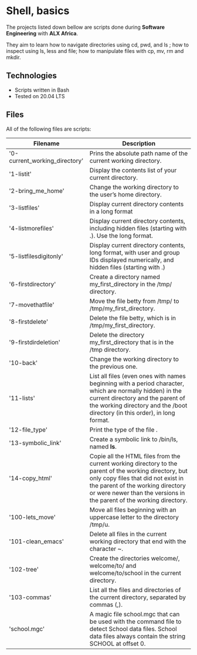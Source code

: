 # Shell, basics


The projects listed down bellow are scripts done during **Software Engineering** with **ALX Africa**. 

They aim to learn how to navigate directories using cd, pwd, and ls ; how to inspect using ls, less and file; how to manipulate files with cp, mv, rm and mkdir.


## Technologies
* Scripts written in Bash
* Tested on 20.04 LTS

## Files
All of the following files are scripts:

| Filename | Description |
| -------- | ----------- |
| '0-current_working_directory' | Prins the absolute path name of the current working directory. |
| '1-listit' | Display the contents list of your current directory. |
| '2-bring_me_home' | Change the working directory to the user’s home directory. |
| '3-listfiles' | Display current directory contents in a long format |
| '4-listmorefiles' | Display current directory contents, including hidden files (starting with .). Use the long format. |
| '5-listfilesdigitonly' | Display current directory contents, long format, with user and group IDs displayed numerically, and hidden files (starting with .) |
| '6-firstdirectory' | Create a directory named my_first_directory in the /tmp/ directory. |
| '7-movethatfile' | Move the file betty from /tmp/ to /tmp/my_first_directory. |
| '8-firstdelete' | Delete the file betty, which is in /tmp/my_first_directory. |
| '9-firstdirdeletion' | Delete the directory my_first_directory that is in the /tmp directory. |
| '10-back' | Change the working directory to the previous one. |
| '11-lists' | List all files (even ones with names beginning with a period character, which are normally hidden) in the current directory and the parent of the working directory and the /boot directory (in this order), in long format. |
| '12-file_type' | Print the type of the file . |
| '13-symbolic_link' | Create a symbolic link to /bin/ls, named __ls__. |
| '14-copy_html' | Copie all the HTML files from the current working directory to the parent of the working directory, but only copy files that did not exist in the parent of the working directory or were newer than the versions in the parent of the working directory. |
| '100-lets_move' | Move all files beginning with an uppercase letter to the directory /tmp/u. |
| '101-clean_emacs' | Delete all files in the current working directory that end with the character ~. |
| '102-tree' | Create the directories welcome/, welcome/to/ and welcome/to/school in the current directory. |
| '103-commas' |  List all the files and directories of the current directory, separated by commas (,). |
| 'school.mgc' | A magic file school.mgc that can be used with the command file to detect School data files. School data files always contain the string SCHOOL at offset 0. |
